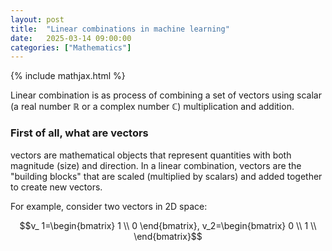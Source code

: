 ```yaml
---
layout: post
title:  "Linear combinations in machine learning"
date:   2025-03-14 09:00:00
categories: ["Mathematics"]
---
```


{% include mathjax.html %}

Linear combination is as process of combining a set of vectors using scalar (a real number ℝ or a complex number ℂ) multiplication and addition.

### First of all, what are vectors

 vectors are mathematical objects that represent quantities with both magnitude (size) and direction. In a linear combination, vectors are the "building blocks" that are scaled (multiplied by scalars) and added together to create new vectors.

For example, consider two vectors in 2D space:

$$v_ 1=\begin{bmatrix}
1 \\
0 
\end{bmatrix},
v_2=\begin{bmatrix}
0 \\
1 \\
\end{bmatrix}$$